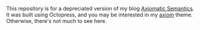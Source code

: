 This repository is for a depreciated version of my blog [Axiomatic Semantics](https://axiomatic.neophilus.net). It was built using Octopress, and you may be interested in my [axiom](https://github.com/Libbum/axiomatic/tree/master/.themes/axiom) theme. Otherwise, there's not much to see here.

